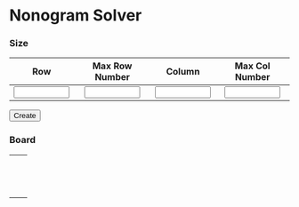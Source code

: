 <script src="./board.js"></script>

# Nonogram Solver

### Size

|                    Row                     |                 Max Row Number                 |                   Column                   |                 Max Col Number                 |
| :----------------------------------------: | :--------------------------------------------: | :----------------------------------------: | :--------------------------------------------: |
| <input id="num_row" style="width:100px" /> | <input id="num_row_max" style="width:100px" /> | <input id="num_col" style="width:100px" /> | <input id="num_col_max" style="width:100px" /> |

<button id="create" onclick="create_board()">Create</button>

### Board

<table><tr><td></td><td>
<table id="col_cond"></table>
</td></tr><tr><td>
<table id="row_cond"></table>
</td><td>
<table id="game_board"></table>
</td></tr></table>
